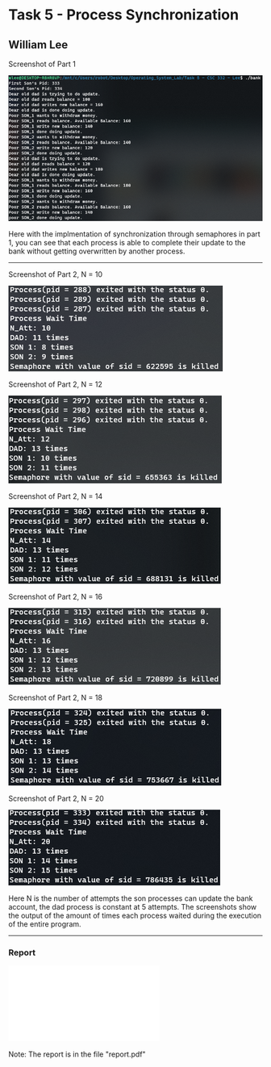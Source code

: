 # Task 5 - Process Synchronization 
## William Lee 

Screenshot of Part 1 

![Part 1](part1.PNG)

Here with the implmentation of synchronization through semaphores in part 1, you can see that each process is able to complete their update to the bank without getting overwritten by another process. 

***

Screenshot of Part 2, N = 10 

![Part 2 Screenshot N = 10](n_10.PNG)

Screenshot of Part 2, N = 12 

![Part 2 Screenshot N = 12](n_12.PNG)

Screenshot of Part 2, N = 14 

![Part 2 Screenshot N = 14](n_14.PNG)

Screenshot of Part 2, N = 16 

![Part 2 Screenshot N = 16](n_16.PNG)

Screenshot of Part 2, N = 18 

![Part 2 Screenshot N = 18](n_18.PNG)

Screenshot of Part 2, N = 20 

![Part 2 Screenshot N = 20](n_20.PNG)

Here N is the number of attempts the son processes can update the bank account, the dad process is constant at 5 attempts. The screenshots show the output of the amount of times each process waited during the execution of the entire program. 

*** 
### Report 

![Report - Task 5](report.pdf)

Note: The report is in the file "report.pdf" 
